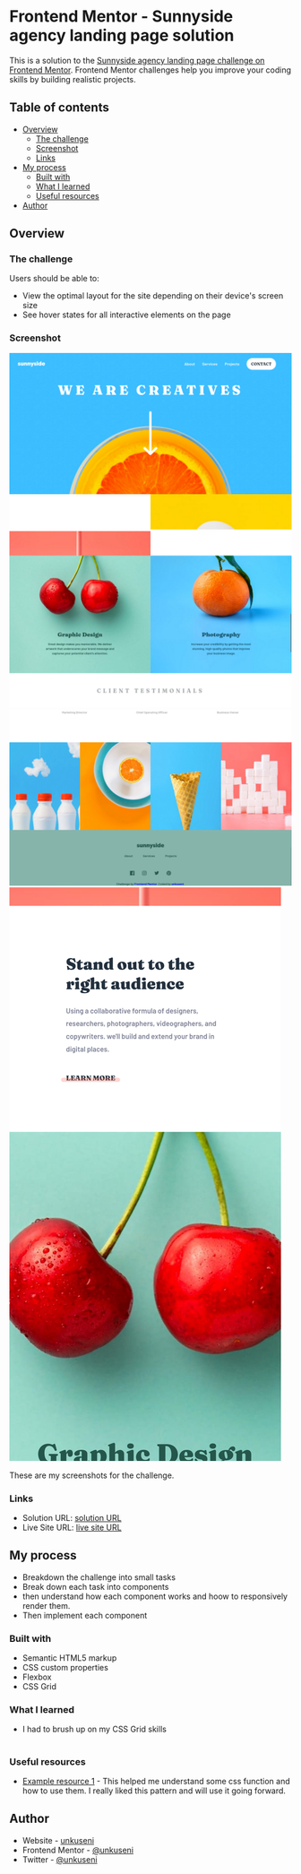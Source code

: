 # Frontend Mentor - Sunnyside agency landing page solution

This is a solution to the [Sunnyside agency landing page challenge on Frontend Mentor](https://www.frontendmentor.io/challenges/sunnyside-agency-landing-page-7yVs3B6ef). Frontend Mentor challenges help you improve your coding skills by building realistic projects.

## Table of contents

- [Overview](#overview)
  - [The challenge](#the-challenge)
  - [Screenshot](#screenshot)
  - [Links](#links)
- [My process](#my-process)
  - [Built with](#built-with)
  - [What I learned](#what-i-learned)
  - [Useful resources](#useful-resources)
- [Author](#author)

## Overview

### The challenge

Users should be able to:

- View the optimal layout for the site depending on their device's screen size
- See hover states for all interactive elements on the page

### Screenshot

![](./screenshots/Screen%20Shot%202023-10-18%20at%2022.52.41.png)
![](./screenshots/Screen%20Shot%202023-10-18%20at%2022.52.53.png)
![](./screenshots/Screen%20Shot%202023-10-18%20at%2022.53.02.png)
![](./screenshots/Screen%20Shot%202023-10-18%20at%2022.54.40.png)
 
These are my screenshots for the challenge.


### Links

- Solution URL: [solution URL](https://www.giithub.com/unkuseni/sunnyside-agency-landing-page-main)
- Live Site URL: [live site URL](https://your-live-site-url.com)

## My process

- Breakdown the challenge into small tasks
- Break down each task into components
- then understand how each component works and hoow to responsively render them.
- Then implement each component

### Built with

- Semantic HTML5 markup
- CSS custom properties
- Flexbox
- CSS Grid


### What I learned

- I had to brush up on my CSS Grid skills

#
### Useful resources

- [Example resource 1](https://www.mozilla.com) - This helped me understand some  css function and how to use them. I really liked this pattern and will use it going forward.


## Author

- Website - [unkuseni](https://www.github.com/unkuseni)
- Frontend Mentor - [@unkuseni](https://www.frontendmentor.io/profile/unkuseni)
- Twitter - [@unkuseni](https://www.twitter.com/unkuseni)

